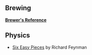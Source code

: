 ## Brewing

[**Brewer's Reference**](https://github.com/quantu-mc/brewers-reference)

## Physics

- [Six Easy Pieces](books/sixeasypieces.md) by Richard Feynman

